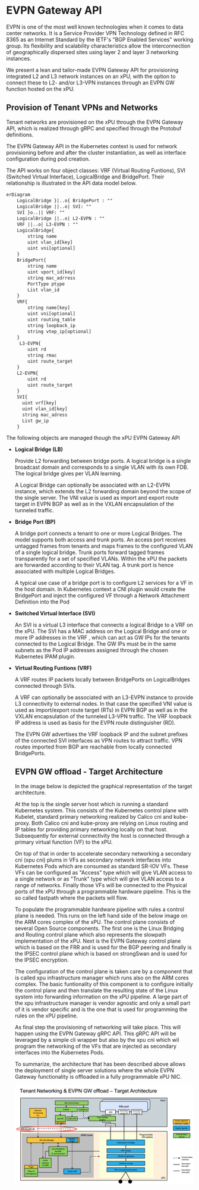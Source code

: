 # EVPN Gateway API

EVPN is one of the most well known technologies when it comes to data center networks. It is a Service Provider VPN Technology defined in RFC 8365 as an Internet Standard by the IETF's "BGP Enabled Services" working group. Its flexibility and scalability characteristics allow the interconnection of geographically dispersed sites using layer 2 and layer 3 networking instances. 

We present a lean and tailor-made EVPN Gateway API for provisioning integrated L2 and L3 network instances on an xPU, with the option to connect these to L2- and/or L3-VPN instances through an EVPN GW function hosted on the xPU.

## Provision of Tenant VPNs and Networks

Tenant networks are provisioned on the xPU through the EVPN Gateway API, which is realized through gRPC and specified through the Protobuf definitions. 

The EVPN Gateway API in the Kubernetes context is used for network provisioning before and after the cluster instantiation, as well as interface configuration during pod creation.

The API works on four object classes: VRF (Virtual Routing Funtions), SVI (Switched Virtual Interface), LogicalBridge and BridgePort. Their relationship is illustrated in the API data model below.

```mermaid
erDiagram
    LogicalBridge }|..o{ BridgePort : ""
    LogicalBridge ||..o| SVI: ""
    SVI }o..|| VRF: ""
    LogicalBridge ||..o| L2-EVPN : ""
    VRF ||..o| L3-EVPN : ""
    LogicalBridge{
        string name
        uint vlan_id[key]
        uint vni[optional]
    }
    BridgePort{
        string name
        uint vport_id[key]
        string mac_adrress
        PortType ptype
        List vlan_id
    }
    VRF{
        string name[key]
        uint vni[optional]
        uint routing_table
        string loopback_ip
        string vtep_ip[optional]
    }
     L3-EVPN{
        uint rd
        string rmac
        uint route_target
    }
    L2-EVPN{
        uint rd
        uint route_target
    }
    SVI{
      uint vrf[key]
      uint vlan_id[key]
      string mac_adress
      List gw_ip
    }
```

The following objects are managed though the xPU EVPN Gateway API

* **Logical Bridge (LB)**
    
    Provide L2 forwarding between bridge ports. A logical bridge is a single broadcast domain and corresponds to a single VLAN with its own FDB. The logical bridge gives per VLAN learning.

    A Logical Bridge can optionally be associated with an L2-EVPN instance, which extends the L2 forwarding domain beyond the scope of the single server. The VNI value is used as import and export route target in EVPN BGP as well as in the VXLAN encapsulation of the tunneled traffic.

* **Bridge Port (BP)**

    A bridge port connects a tenant to one or more Logical Bridges. The model supports both access and trunk ports. An access port receives untagged frames from tenants and maps frames to the configured VLAN of a single logical bridge. Trunk ports forward tagged frames transparently for a set of specified VLANs. Within the xPU the packets are forwarded according to their VLAN tag. A trunk port is hence associated with multiple Logical Bridges.

    A typical use case of a bridge port is to configure L2 services for a VF in the host domain. In Kubernetes context a CNI plugin would create the BridgePort and inject the configured VF through a Network Attachment Definition into the Pod

* **Switched Virtual Interface (SVI)**

    An SVI is a virtual L3 interface that connects a logical Bridge to a VRF on the xPU. The SVI has a MAC address on the Logical Bridge and one or more IP addresses in the VRF , which can act as GW IPs for the tenants connected to the Logical Bridge. The GW IPs must be in the same subnets as the Pod IP addresses assigned through the chosen Kubernetes IPAM plugin.

* **Virtual Routing Funtions (VRF)**

    A VRF routes IP packets locally between BridgePorts on LogicalBridges connected through SVIs.

    A VRF can optionally be associated with an L3-EVPN instance to provide L3 connectivity to external nodes. In that case the specified VNI value is used as import/export route target (RTs) in EVPN BGP as well as in the VXLAN encapsulation of the tunneled L3-VPN traffic. The VRF loopback IP address is used as basis for the EVPN route distinguisher (RD).

    The EVPN GW advertises the VRF loopback IP and the subnet prefixes of the connected SVI interfaces as VPN routes to attract traffic. VPN routes imported from BGP are reachable from locally connected BridgePorts.

    ## EVPN GW offload - Target Architecture

    In the image below is depicted the graphical representation of the target architecture.

    At the top is the single server host which is running a standard Kubernetes system. This consists of the Kubernetes control plane with Kubelet, standard primary networking realized by Calico cni and kube-proxy. Both Calico cni and kube-proxy are relying on Linux routing and IP tables for providing primary networking locally on that host. Subsequently for external connectivity the host is connected through a primary virtual function (VF) to the xPU.

    On top of that in order to accelerate secondary networking a secondary cni (xpu cni) plums in VFs as secondary network interfaces into Kubernetes Pods which are consumed as standard SR-IOV VFs. These VFs can be configured as "Access" type which will give VLAN access to a single network or as "Trunk" type which will give VLAN access to a range of networks. Finally those VFs will be connected to the Physical ports of the xPU through a programmable hardware pipeline. This is the so called fastpath where the packets will flow.

    To populate the programmable hardware pipeline with rules a control plane is needed. This runs on the left hand side of the below image on the ARM cores complex of the xPU. The control plane consists of several Open Source components. The first one is the Linux Bridging and Routing control plane which also represents the slowpath implementation of the xPU. Next is the EVPN Gateway control plane which is based on the FRR and is used for the BGP peering and finally is the IPSEC control plane which is based on strongSwan and is used for the IPSEC encryption.

    The configuration of the control plane is taken care by a
    component that is called xpu infrastructure manager which runs also on the ARM cores complex. The basic funtionality of this component is to configure initially the control plane and then translate the resulting state of the Linux system into forwarding information on the xPU pipeline. A large part of the xpu infrastructure manager is vendor agnostic and only a small part of it is vendor specific and is the one that is used for programming the rules on the xPU pipeline.

    As final step the provisioning of networking will take place. This will happen using the EVPN Gateway gRPC API. This gRPC API will be leveraged by a simple cli wrapper but also by the xpu cni which wil program the networking of the VFs that are injected as secondary interfaces into the Kubernetes Pods.

    To summarize, the architecture that has been described above allows the deployment of single server solutions where the whole EVPN Gateway functionality is offloaded in a fully programmable xPU NIC.

    ![evpn gw offload - target architecture](./images/evpn-gw-offload-target-arch.png)

